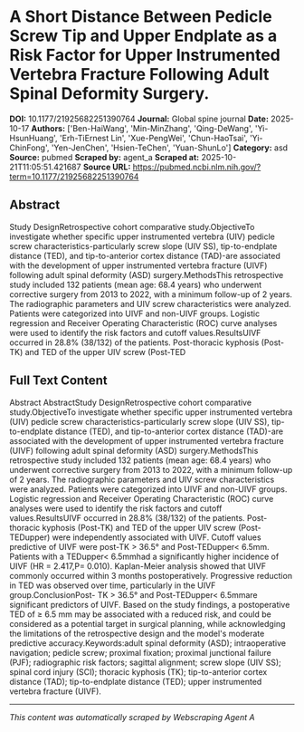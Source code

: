 # A Short Distance Between Pedicle Screw Tip and Upper Endplate as a Risk Factor for Upper Instrumented Vertebra Fracture Following Adult Spinal Deformity Surgery.

**DOI:** 10.1177/21925682251390764
**Journal:** Global spine journal
**Date:** 2025-10-17
**Authors:** ['Ben-HaiWang', 'Min-MinZhang', 'Qing-DeWang', 'Yi-HsunHuang', 'Erh-TiErnest Lin', 'Xue-PengWei', 'Chun-HaoTsai', 'Yi-ChinFong', 'Yen-JenChen', 'Hsien-TeChen', 'Yuan-ShunLo']
**Category:** asd
**Source:** pubmed
**Scraped by:** agent_a
**Scraped at:** 2025-10-21T11:05:51.421687
**Source URL:** https://pubmed.ncbi.nlm.nih.gov/?term=10.1177/21925682251390764

## Abstract

Study DesignRetrospective cohort comparative study.ObjectiveTo investigate whether specific upper instrumented vertebra (UIV) pedicle screw characteristics-particularly screw slope (UIV SS), tip-to-endplate distance (TED), and tip-to-anterior cortex distance (TAD)-are associated with the development of upper instrumented vertebra fracture (UIVF) following adult spinal deformity (ASD) surgery.MethodsThis retrospective study included 132 patients (mean age: 68.4 years) who underwent corrective surgery from 2013 to 2022, with a minimum follow-up of 2 years. The radiographic parameters and UIV screw characteristics were analyzed. Patients were categorized into UIVF and non-UIVF groups. Logistic regression and Receiver Operating Characteristic (ROC) curve analyses were used to identify the risk factors and cutoff values.ResultsUIVF occurred in 28.8% (38/132) of the patients. Post-thoracic kyphosis (Post-TK) and TED of the upper UIV screw (Post-TED

## Full Text Content

Abstract AbstractStudy DesignRetrospective cohort comparative study.ObjectiveTo investigate whether specific upper instrumented vertebra (UIV) pedicle screw characteristics-particularly screw slope (UIV SS), tip-to-endplate distance (TED), and tip-to-anterior cortex distance (TAD)-are associated with the development of upper instrumented vertebra fracture (UIVF) following adult spinal deformity (ASD) surgery.MethodsThis retrospective study included 132 patients (mean age: 68.4 years) who underwent corrective surgery from 2013 to 2022, with a minimum follow-up of 2 years. The radiographic parameters and UIV screw characteristics were analyzed. Patients were categorized into UIVF and non-UIVF groups. Logistic regression and Receiver Operating Characteristic (ROC) curve analyses were used to identify the risk factors and cutoff values.ResultsUIVF occurred in 28.8% (38/132) of the patients. Post-thoracic kyphosis (Post-TK) and TED of the upper UIV screw (Post-TEDupper) were independently associated with UIVF. Cutoff values predictive of UIVF were post-TK > 36.5° and Post-TEDupper< 6.5mm. Patients with a TEDupper< 6.5mmhad a significantly higher incidence of UIVF (HR = 2.417,P= 0.010). Kaplan-Meier analysis showed that UIVF commonly occurred within 3 months postoperatively. Progressive reduction in TED was observed over time, particularly in the UIVF group.ConclusionPost- TK > 36.5° and Post-TEDupper< 6.5mmare significant predictors of UIVF. Based on the study findings, a postoperative TED of ≥ 6.5 mm may be associated with a reduced risk, and could be considered as a potential target in surgical planning, while acknowledging the limitations of the retrospective design and the model's moderate predictive accuracy.Keywords:adult spinal deformity (ASD); intraoperative navigation; pedicle screw; proximal fixation; proximal junctional failure (PJF); radiographic risk factors; sagittal alignment; screw slope (UIV SS); spinal cord injury (SCI); thoracic kyphosis (TK); tip-to-anterior cortex distance (TAD); tip-to-endplate distance (TED); upper instrumented vertebra fracture (UIVF).

---
*This content was automatically scraped by Webscraping Agent A*
